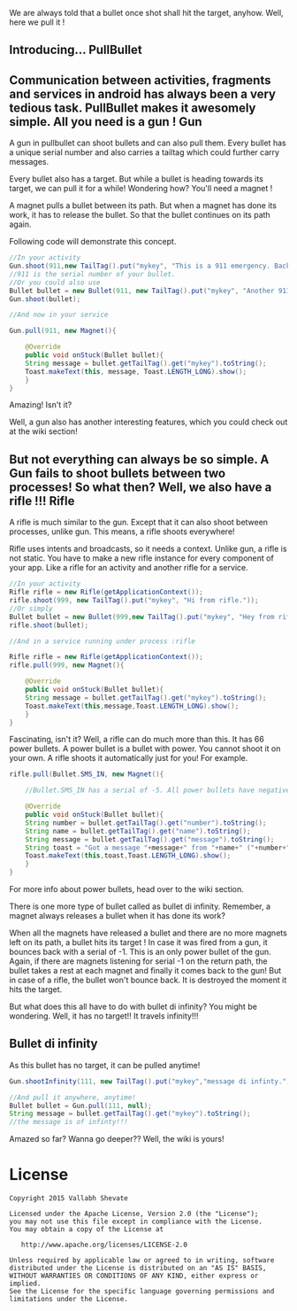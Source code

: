 We are always told that a bullet once shot shall hit the target, anyhow.
Well, here we pull it !

Introducing...
PullBullet
----------

Communication between activities, fragments and services in android has always been a very tedious task. PullBullet makes it awesomely simple. All you need is a gun !
Gun
---

A gun in pullbullet can shoot bullets and can also pull them. Every bullet has a unique serial number and also carries a tailtag which could further carry messages.

Every bullet also has a target. But while a bullet is heading towards its target, we can pull it for a while! Wondering how? You'll need a magnet !

A magnet pulls a bullet between its path. But when a magnet has done its work, it has to release the bullet. So that the bullet continues on its path again.

Following code will demonstrate this concept.    

```java
//In your activity
Gun.shoot(911,new TailTag().put("mykey", "This is a 911 emergency. Back off, right now."));
//911 is the serial number of your bullet.
//Or you could also use
Bullet bullet = new Bullet(911, new TailTag().put("mykey", "Another 911 emergency."));
Gun.shoot(bullet);

//And now in your service

Gun.pull(911, new Magnet(){

    @Override
	public void onStuck(Bullet bullet){
	String message = bullet.getTailTag().get("mykey").toString();
	Toast.makeText(this, message, Toast.LENGTH_LONG).show();
    }
}
```
Amazing! Isn't it?

Well, a gun also has another interesting features, which you could check out at the wiki section! 

But not everything can always be so simple.
A Gun fails to shoot bullets between two processes!
So what then? Well, we also have a rifle !!!
Rifle
-----
A rifle is much similar to the gun. Except that it can also shoot between processes, unlike gun. This means, a rifle shoots everywhere!

Rifle uses intents and broadcasts, so it needs a context.
Unlike gun, a rifle is not static. You have to make a new rifle instance for every component of your app. Like a rifle for an activity and another rifle for a service.

```java
//In your activity
Rifle rifle = new Rifle(getApplicationContext());
rifle.shoot(999, new TailTag().put("mykey", "Hi from rifle."));
//Or simply
Bullet bullet = new Bullet(999,new TailTag().put("mykey", "Hey from rifle!"));
rifle.shoot(bullet);

//And in a service running under process :rifle

Rifle rifle = new Rifle(getApplicationContext());
rifle.pull(999, new Magnet(){

    @Override
	public void onStuck(Bullet bullet){
	String message = bullet.getTailTag().get("mykey").toString();
	Toast.makeText(this,message,Toast.LENGTH_LONG).show();
    }
}
```
Fascinating, isn't it?
Well, a rifle can do much more than this.
It has 66 power bullets. A power bullet is a bullet with power. You cannot shoot it on your own. A rifle shoots it automatically just for you! For example.

```java
rifle.pull(Bullet.SMS_IN, new Magnet(){

	//Bullet.SMS_IN has a serial of -5. All power bullets have negative serials.

    @Override
	public void onStuck(Bullet bullet){
	String number = bullet.getTailTag().get("number").toString();
	String name = bullet.getTailTag().get("name").toString();
	String message = bullet.getTailTag().get("message").toString();
	String toast = "Got a message "+message+" from "+name+" ("+number+")";
	Toast.makeText(this,toast,Toast.LENGTH_LONG).show();
    }
}
```
For more info about power bullets, head over to the wiki section.

There is one more type of bullet called as bullet di infinity. Remember, a magnet always releases a bullet when it has done its work? 

When all the magnets have released a bullet and there are no more magnets left on its path, a bullet hits its target ! In case it was fired from a gun, it bounces back with a serial of -1. This is an only power bullet of the gun. Again, if there are magnets listening for serial -1 on the return path, the bullet takes a rest at each magnet and finally it comes back to the gun! But in case of a rifle, the bullet won't bounce back. It is destroyed the moment it hits the target. 

But what does this all have to do with bullet di infinity? You might be wondering. Well, it has no target!! It travels infinity!!!

Bullet di infinity
-----------------    
As this bullet has no target, it can be pulled anytime!

```java
Gun.shootInfinity(111, new TailTag().put("mykey","message di infinty."));

//And pull it anywhere, anytime!
Bullet bullet = Gun.pull(111, null);
String message = bullet.getTailTag().get("mykey").toString();
//the message is of infinty!!!
```
Amazed so far? Wanna go deeper?? Well, the wiki is yours!

License
=======

	Copyright 2015 Vallabh Shevate

    Licensed under the Apache License, Version 2.0 (the "License");
    you may not use this file except in compliance with the License.
    You may obtain a copy of the License at

       http://www.apache.org/licenses/LICENSE-2.0

    Unless required by applicable law or agreed to in writing, software
    distributed under the License is distributed on an "AS IS" BASIS,
    WITHOUT WARRANTIES OR CONDITIONS OF ANY KIND, either express or implied.
    See the License for the specific language governing permissions and
    limitations under the License.
